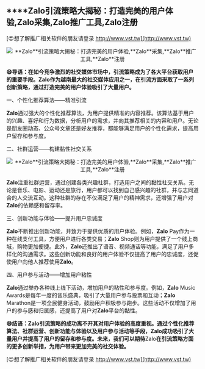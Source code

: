 ## ****Zalo**引流策略大揭秘：打造完美的用户体验,**Zalo**采集,**Zalo**推广工具,**Zalo**注册**

[😍想了解推广相关软件的朋友请登录 http://www.vst.tw](http://www.vst.tw)

 <center><img src="https://vst.tw/MP4/tuiguang/png/0.png" alt="**Zalo**引流策略大揭秘：打造完美的用户体验,**Zalo**采集,**Zalo**推广工具,**Zalo**注册"></center>

**😄导语：在如今竞争激烈的社交媒体市场中，引流策略成为了各大平台获取用户的重要手段。**Zalo**作为越南最大的社交媒体应用之一，在引流方面采取了一系列创新策略，通过打造完美的用户体验吸引了大量用户。**

一、个性化推荐算法——精准引流

**Zalo**通过强大的个性化推荐算法，为用户提供精准的内容推荐。该算法基于用户的兴趣、喜好和行为数据，分析用户的需求，并向其推荐相关的内容和用户。无论是朋友圈动态、公众号文章还是好友推荐，都能够满足用户的个性化需求，提高用户留存和参与度。

二、社群运营——构建黏性社交关系

 <center><img src="https://vst.tw/MP4/tuiguang/png/0.png" alt="**Zalo**引流策略大揭秘：打造完美的用户体验,**Zalo**采集,**Zalo**推广工具,**Zalo**注册"></center>

**Zalo**注重社群运营，通过创建各类兴趣社群，打造用户之间的黏性社交关系。无论是音乐、电影、运动还是旅行，用户都可以找到自己感兴趣的社群，并与志同道合的人交流互动。这种社群的存在不仅满足了用户的精神需求，还增强了用户对**Zalo**的依赖感和留存率。

三、创新功能与体验——提升用户忠诚度

**Zalo**不断推出创新功能，并致力于提供优质的用户体验。例如，**Zalo** Pay作为一种在线支付工具，方便用户进行各类交易；**Zalo** Shop则为用户提供了一个线上商城，购物更加便捷。此外，**Zalo**还推出了语音、视频通话等功能，满足了用户多样化的沟通需求。这些创新功能和良好的用户体验不仅提高了用户的忠诚度，还促使用户向他人推荐使用**Zalo**。

四、用户参与活动——增加用户粘性

**Zalo**通过举办各种线上线下活动，增加用户的粘性和参与度。例如，**Zalo** Music Awards是每年一度的音乐盛典，吸引了大量用户参与投票和互动；**Zalo** Marathon是一项全民健身活动，鼓励用户积极参与跑步。这些活动不仅增加了用户的参与感和归属感，还提高了用户对**Zalo**平台的黏性。

**😄结语：**Zalo**引流策略的成功离不开其对用户体验的高度重视。通过个性化推荐算法、社群运营、创新功能与体验以及用户参与活动等手段，**Zalo**成功吸引了大量用户并提高了用户的留存和参与度。未来，我们可以期待**Zalo**在引流策略方面的更多创新举措，为用户带来更加完美的社交体验。**

[😍想了解推广相关软件的朋友请登录 http://www.vst.tw](http://www.vst.tw)



